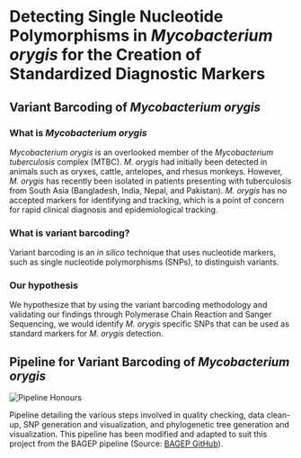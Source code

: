 # Detecting Single Nucleotide Polymorphisms in *Mycobacterium orygis* for the Creation of Standardized Diagnostic Markers

## Variant Barcoding of *Mycobacterium orygis*
### What is *Mycobacterium orygis*
*Mycobacterium orygis* is an overlooked member of the *Mycobacterium tuberculosis* complex (MTBC). *M. orygis* had initially been detected in animals such as oryxes, cattle, antelopes, and rhesus monkeys. However, *M. orygis* has recently been isolated in patients presenting with tuberculosis from South Asia (Bangladesh, India, Nepal, and Pakistan). *M. orygis* has no accepted markers for identifying and tracking, which is a point of concern for rapid clinical diagnosis and epidemiological tracking. 
### What is variant barcoding?
Variant barcoding is an *in silico* technique that uses nucleotide markers, such as single nucleotide polymorphisms (SNPs), to distinguish variants.
### Our hypothesis
We hypothesize that by using the variant barcoding methodology and validating our findings through Polymerase Chain Reaction and Sanger Sequencing, we would identify *M. orygis* specific SNPs that can be used as standard markers for *M. orygis* detection.

## Pipeline for Variant Barcoding of *Mycobacterium orygis*

![Pipeline Honours](https://user-images.githubusercontent.com/84090265/161920780-8631f989-a41f-44fc-a130-57e8e2b113d0.jpg)

Pipeline detailing the various steps involved in quality checking, data clean-up, SNP generation and visualization, and phylogenetic tree generation and visualization. This pipeline has been modified and adapted to suit this project from the BAGEP pipeline (Source: [BAGEP GitHub](https://github.com/idolawoye/BAGEP)).



